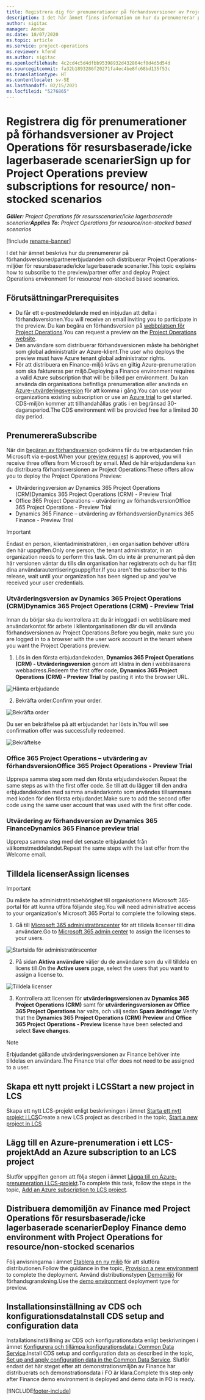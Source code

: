 ```yaml
---
title: Registrera dig för prenumerationer på förhandsversioner av Project Operations för resursbaserade/icke lagerbaserade scenarier
description: I det här ämnet finns information om hur du prenumererar på och distribuerar Project Operations för resursbaserade/icke lagerbaserade scenarier.
author: sigitac
manager: Annbe
ms.date: 10/07/2020
ms.topic: article
ms.service: project-operations
ms.reviewer: kfend
ms.author: sigitac
ms.openlocfilehash: 4c2cd4c5d4dfbb95398932d432864cf0d4d5d54d
ms.sourcegitcommit: fa32b1893286f20271fa4ec4be8fc68bd135f53c
ms.translationtype: HT
ms.contentlocale: sv-SE
ms.lasthandoff: 02/15/2021
ms.locfileid: "5276865"
---
```

# <a name="sign-up-for-project-operations-preview-subscriptions-for-resource-non-stocked-scenarios"></a><span data-ttu-id="8171a-103">Registrera dig för prenumerationer på förhandsversioner av Project Operations för resursbaserade/icke lagerbaserade scenarier</span><span class="sxs-lookup"><span data-stu-id="8171a-103">Sign up for Project Operations preview subscriptions for resource/ non-stocked scenarios</span></span>

<span data-ttu-id="8171a-104">_**Gäller:** Project Operations för resursscenarier/icke lagerbaserade scenarier_</span><span class="sxs-lookup"><span data-stu-id="8171a-104">_**Applies To:** Project Operations for resource/non-stocked based scenarios_</span></span>

[!include [rename-banner](~/includes/cc-data-platform-banner.md)]

<span data-ttu-id="8171a-105">I det här ämnet beskrivs hur du prenumererar på förhandsversioner/partnererbjudanden och distribuerar Project Operations-miljöer för resursbaserade/icke lagerbaserade scenarier.</span><span class="sxs-lookup"><span data-stu-id="8171a-105">This topic explains how to subscribe to the preview/partner offer and deploy Project Operations environment for resource/ non-stocked based scenarios.</span></span>

## <a name="prerequisites"></a><span data-ttu-id="8171a-106">Förutsättningar</span><span class="sxs-lookup"><span data-stu-id="8171a-106">Prerequisites</span></span>

- <span data-ttu-id="8171a-107">Du får ett e-postmeddelande med en inbjudan att delta i förhandsversionen.</span><span class="sxs-lookup"><span data-stu-id="8171a-107">You will receive an email inviting you to participate in the preview.</span></span> <span data-ttu-id="8171a-108">Du kan begära en förhandsversion på [webbplatsen för Project Operations](https://dynamics.microsoft.com/en-us/project-operations/overview/).</span><span class="sxs-lookup"><span data-stu-id="8171a-108">You can request a preview on the [Project Operations website](https://dynamics.microsoft.com/en-us/project-operations/overview/).</span></span>
- <span data-ttu-id="8171a-109">Den användare som distribuerar förhandsversionen måste ha behörighet som global administratör av Azure-klient.</span><span class="sxs-lookup"><span data-stu-id="8171a-109">The user who deploys the preview must have Azure tenant global administrator rights.</span></span>
- <span data-ttu-id="8171a-110">För att distribuera en Finance-miljö krävs en giltig Azure-prenumeration som ska faktureras per miljö.</span><span class="sxs-lookup"><span data-stu-id="8171a-110">Deploying a Finance environment requires a valid Azure subscription that will be billed per environment.</span></span> <span data-ttu-id="8171a-111">Du kan använda din organisations befintliga prenumeration eller använda en [Azure-utvärderingsversion](https://azure.microsoft.com/en-us/free/) för att komma i gång.</span><span class="sxs-lookup"><span data-stu-id="8171a-111">You can use your organizations existing subscription or use an [Azure trial](https://azure.microsoft.com/en-us/free/) to get started.</span></span> <span data-ttu-id="8171a-112">CDS-miljön kommer att tillhandahållas gratis i en begränsad 30-dagarsperiod.</span><span class="sxs-lookup"><span data-stu-id="8171a-112">The CDS environment will be provided free for a limited 30 day period.</span></span>

## <a name="subscribe"></a><span data-ttu-id="8171a-113">Prenumerera</span><span class="sxs-lookup"><span data-stu-id="8171a-113">Subscribe</span></span>

<span data-ttu-id="8171a-114">När din [begäran av förhandsversion](https://forms.office.com/FormsPro/Pages/ResponsePage.aspx?id=v4j5cvGGr0GRqy180BHbR56j8lZs0FdAvwT75_WNFyxUMkRDV1NYQU5TNjE2VjhKOVBUNVg2R0s1NC4u) godkänns får du tre erbjudanden från Microsoft via e-post.</span><span class="sxs-lookup"><span data-stu-id="8171a-114">When your [preview request](https://forms.office.com/FormsPro/Pages/ResponsePage.aspx?id=v4j5cvGGr0GRqy180BHbR56j8lZs0FdAvwT75_WNFyxUMkRDV1NYQU5TNjE2VjhKOVBUNVg2R0s1NC4u) is approved, you will receive three offers from Microsoft by email.</span></span> <span data-ttu-id="8171a-115">Med de här erbjudandena kan du distribuera förhandsversionen av Project Operations:</span><span class="sxs-lookup"><span data-stu-id="8171a-115">These offers allow you to deploy the Project Operations Preview:</span></span>

- <span data-ttu-id="8171a-116">Utvärderingsversion av Dynamics 365 Project Operations (CRM)</span><span class="sxs-lookup"><span data-stu-id="8171a-116">Dynamics 365 Project Operations (CRM) - Preview Trial</span></span>
- <span data-ttu-id="8171a-117">Office 365 Project Operations – utvärdering av förhandsversion</span><span class="sxs-lookup"><span data-stu-id="8171a-117">Office 365 Project Operations - Preview Trial</span></span>
- <span data-ttu-id="8171a-118">Dynamics 365 Finance – utvärdering av förhandsversion</span><span class="sxs-lookup"><span data-stu-id="8171a-118">Dynamics 365 Finance - Preview Trial</span></span>

> [!IMPORTANT]
> <span data-ttu-id="8171a-119">Endast en person, klientadministratören, i en organisation behöver utföra den här uppgiften.</span><span class="sxs-lookup"><span data-stu-id="8171a-119">Only one person, the tenant administrator, in an organization needs to perform this task.</span></span> <span data-ttu-id="8171a-120">Om du inte är prenumerant på den här versionen väntar du tills din organisation har registrerats och du har fått dina användarautentiseringsuppgifter.</span><span class="sxs-lookup"><span data-stu-id="8171a-120">If you aren't the subscriber to this release, wait until your organization has been signed up and you've received your user credentials.</span></span>

### <a name="dynamics-365-project-operations-crm---preview-trial"></a><span data-ttu-id="8171a-121">Utvärderingsversion av Dynamics 365 Project Operations (CRM)</span><span class="sxs-lookup"><span data-stu-id="8171a-121">Dynamics 365 Project Operations (CRM) - Preview Trial</span></span> 

<span data-ttu-id="8171a-122">Innan du börjar ska du kontrollera att du är inloggad i en webbläsare med användarkontot för arbete i klientorganisationen där du vill använda förhandsversionen av Project Operations.</span><span class="sxs-lookup"><span data-stu-id="8171a-122">Before you begin, make sure you are logged in to a browser with the user work account in the tenant where you want the Project Operations preview.</span></span>

1. <span data-ttu-id="8171a-123">Lös in den första erbjudandekoden, **Dynamics 365 Project Operations (CRM) - Utvärderingsversion** genom att klistra in den i webbläsarens webbadress.</span><span class="sxs-lookup"><span data-stu-id="8171a-123">Redeem the first offer code, **Dynamics 365 Project Operations (CRM) - Preview Trial** by pasting it into the browser URL.</span></span>

![Hämta erbjudande](./media/16RedeemFirstOfferNew.png)

2. <span data-ttu-id="8171a-125">Bekräfta order.</span><span class="sxs-lookup"><span data-stu-id="8171a-125">Confirm your order.</span></span>

![Bekräfta order](./media/17ConfirmOrderNew.png)

<span data-ttu-id="8171a-127">Du ser en bekräftelse på att erbjudandet har lösts in.</span><span class="sxs-lookup"><span data-stu-id="8171a-127">You will see confirmation offer was successfully redeemed.</span></span>

![Bekräftelse](./media/18OrderConfirmationNew.png)

### <a name="office-365-project-operations---preview-trial"></a><span data-ttu-id="8171a-129">Office 365 Project Operations – utvärdering av förhandsversion</span><span class="sxs-lookup"><span data-stu-id="8171a-129">Office 365 Project Operations - Preview Trial</span></span>

<span data-ttu-id="8171a-130">Upprepa samma steg som med den första erbjudandekoden.</span><span class="sxs-lookup"><span data-stu-id="8171a-130">Repeat the same steps as with the first offer code.</span></span> <span data-ttu-id="8171a-131">Se till att du lägger till den andra erbjudandekoden med samma användarkonto som användes tillsammans med koden för den första erbjudandet.</span><span class="sxs-lookup"><span data-stu-id="8171a-131">Make sure to add the second offer code using the same user account that was used with the first offer code.</span></span>

### <a name="dynamics-365-finance-preview-trial"></a><span data-ttu-id="8171a-132">Utvärdering av förhandsversion av Dynamics 365 Finance</span><span class="sxs-lookup"><span data-stu-id="8171a-132">Dynamics 365 Finance preview trial</span></span>

<span data-ttu-id="8171a-133">Upprepa samma steg med det senaste erbjudandet från välkomstmeddelandet.</span><span class="sxs-lookup"><span data-stu-id="8171a-133">Repeat the same steps with the last offer from the Welcome email.</span></span>

## <a name="assign-licenses"></a><span data-ttu-id="8171a-134">Tilldela licenser</span><span class="sxs-lookup"><span data-stu-id="8171a-134">Assign licenses</span></span>

> [!IMPORTANT]
> <span data-ttu-id="8171a-135">Du måste ha administratörsbehörighet till organisationens Microsoft 365-portal för att kunna utföra följande steg.</span><span class="sxs-lookup"><span data-stu-id="8171a-135">You will need administrative access to your organization's Microsoft 365 Portal to complete the following steps.</span></span>

1. <span data-ttu-id="8171a-136">Gå till [Microsoft 365 administratörscenter](https://portal.office.com/) för att tilldela licenser till dina användare.</span><span class="sxs-lookup"><span data-stu-id="8171a-136">Go to [Microsoft 365 admin center](https://portal.office.com/) to assign the licenses to your users.</span></span>

![Startsida för administratörscenter](./media/14AdminPortal.png)

2. <span data-ttu-id="8171a-138">På sidan **Aktiva användare** väljer du de användare som du vill tilldela en licens till.</span><span class="sxs-lookup"><span data-stu-id="8171a-138">On the **Active users** page, select the users that you want to assign a license to.</span></span>

![Tilldela licenser](./media/15AssignLicenses.png)

3. <span data-ttu-id="8171a-140">Kontrollera att licensen för **utvärderingsversionen av Dynamics 365 Project Operations (CRM)** samt för **utvärderingsversionen av Office 365 Project Operations** har valts, och välj sedan **Spara ändringar**.</span><span class="sxs-lookup"><span data-stu-id="8171a-140">Verify that the **Dynamics 365 Project Operations (CRM) Preview** and **Office 365 Project Operations - Preview** license have been selected and select **Save changes**.</span></span>

> [!NOTE]
> <span data-ttu-id="8171a-141">Erbjudandet gällande utvärderingsversionen av Finance behöver inte tilldelas en användare.</span><span class="sxs-lookup"><span data-stu-id="8171a-141">The Finance trial offer does not need to be assigned to a user.</span></span>

## <a name="start-a-new-project-in-lcs"></a><span data-ttu-id="8171a-142">Skapa ett nytt projekt i LCS</span><span class="sxs-lookup"><span data-stu-id="8171a-142">Start a new project in LCS</span></span>

<span data-ttu-id="8171a-143">Skapa ett nytt LCS-projekt enligt beskrivningen i ämnet [Starta ett nytt projekt i LCS](create-lcs-project.md)</span><span class="sxs-lookup"><span data-stu-id="8171a-143">Create a new LCS project as described in the topic, [Start a new project in LCS](create-lcs-project.md)</span></span>

## <a name="add-an-azure-subscription-to-an-lcs-project"></a><span data-ttu-id="8171a-144">Lägg till en Azure-prenumeration i ett LCS-projekt</span><span class="sxs-lookup"><span data-stu-id="8171a-144">Add an Azure subscription to an LCS project</span></span>

<span data-ttu-id="8171a-145">Slutför uppgiften genom att följa stegen i ämnet [Lägga till en Azure-prenumeration i LCS-projekt](resource-add-azure-subscription-lcs-project.md).</span><span class="sxs-lookup"><span data-stu-id="8171a-145">To complete this task, follow the steps in the topic, [Add an Azure subscription to LCS project](resource-add-azure-subscription-lcs-project.md).</span></span>

## <a name="deploy-finance-demo-environment-with-project-operations-for-resourcenon-stocked-scenarios"></a><span data-ttu-id="8171a-146">Distribuera demomiljön av Finance med Project Operations för resursbaserade/icke lagerbaserade scenarier</span><span class="sxs-lookup"><span data-stu-id="8171a-146">Deploy Finance demo environment with Project Operations for resource/non-stocked scenarios</span></span>

<span data-ttu-id="8171a-147">Följ anvisningarna i ämnet [Etablera en ny miljö](resource-provision-new-environment.md) för att slutföra distributionen.</span><span class="sxs-lookup"><span data-stu-id="8171a-147">Follow the guidance in the topic, [Provision a new environment](resource-provision-new-environment.md) to complete the deployment.</span></span> <span data-ttu-id="8171a-148">Använd distributionstypen [Demomiljö](https://docs.microsoft.com/dynamics365/fin-ops-core/dev-itpro/deployment/deploy-demo-environment) för förhandsgranskning.</span><span class="sxs-lookup"><span data-stu-id="8171a-148">Use the [demo environment](https://docs.microsoft.com/dynamics365/fin-ops-core/dev-itpro/deployment/deploy-demo-environment) deployment type for preview.</span></span> 

## <a name="install-cds-setup-and-configuration-data"></a><span data-ttu-id="8171a-149">Installationsinställning av CDS och konfigurationsdata</span><span class="sxs-lookup"><span data-stu-id="8171a-149">Install CDS setup and configuration data</span></span>

<span data-ttu-id="8171a-150">Installationsinställlning av CDS och konfigurationsdata enligt beskrivningen i ämnet [Konfigurera och tillämpa konfigurationsdata i Common Data Service](resource-apply-pro-setup-config-data.md).</span><span class="sxs-lookup"><span data-stu-id="8171a-150">Install CDS setup and configuration data as described in the topic, [Set up and apply configuration data in the Common Data Service](resource-apply-pro-setup-config-data.md).</span></span>
<span data-ttu-id="8171a-151">Slutför endast det här steget efter att demonstrationsmiljön av Finance har distribuerats och demonstrationsdata i FO är klara.</span><span class="sxs-lookup"><span data-stu-id="8171a-151">Complete this step only after Finance demo environment is deployed and demo data in FO is ready.</span></span>


[!INCLUDE[footer-include](../includes/footer-banner.md)]